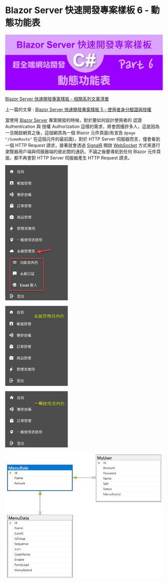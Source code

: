 # Blazor Server 快速開發專案樣板 6 - 動態功能表

![Blazor Server](../Images/x052.png)

[Blazor Server 快速開發專案樣板 - 相關系列文章清單](https://csharpkh.blogspot.com/2021/06/Blazor-Backend-project-template-syncfusion-NET5.html)

上一篇的文章 : [Blazor Server 快速開發專案樣板 5 - 使用者身分驗證與授權](https://csharpkh.blogspot.com/2021/06/Blazor-Backend-project-template-syncfusion-NET5-Part5-Cookie-Authentication-Authorization-CAPTCHA-Claim-Identity-SignInAsync.html)

當使用 [Blazor Server](https://docs.microsoft.com/zh-tw/aspnet/core/blazor/hosting-models?view=aspnetcore-5.0&WT.mc_id=DT-MVP-5002220) 專案開發的時候，對於要如何設計使用者的 認證 Authentication 與 授權 Authorization 這樣的需求，將會困擾許多人，這是因為一旦開啟網頁之後，這個網頁為一個 Blazor 元件頁面(有宣告 `@page "/SomeRoute"` 在這個元件的最前面)，對於 HTTP Server 伺服器而言，僅會看到一個 HTTP Request 請求，接著就會透過 [SignalR](https://docs.microsoft.com/zh-tw/aspnet/core/tutorials/signalr-blazor?view=aspnetcore-5.0&tabs=visual-studio&pivots=server&WT.mc_id=DT-MVP-5002220) 開啟 [WebSocket](https://docs.microsoft.com/zh-tw/aspnet/core/blazor/host-and-deploy/server?view=aspnetcore-5.0&WT.mc_id=DT-MVP-5002220) 方式來進行瀏覽器用戶端與伺服器端的彼此間的通訊，不論之後要導航到任何 Blazor 元件頁面，都不再會對 HTTP Server 伺服器產生 HTTP Request 請求。

![](../Images/x087.png)

![](../Images/x088.png)

![](../Images/x089.png)

![](../Images/x090.png)
